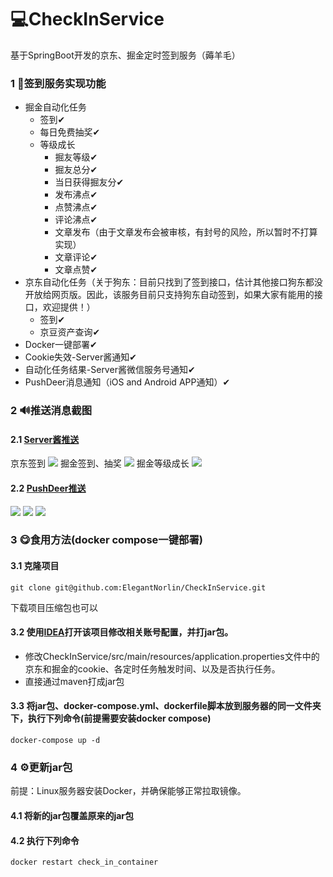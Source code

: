 # ‍💻CheckInService

基于SpringBoot开发的京东、掘金定时签到服务（薅羊毛）

### 1 🎉签到服务实现功能

*   掘金自动化任务
    *   签到✔
    *   每日免费抽奖✔
    *   等级成长
        * 掘友等级✔
        * 掘友总分✔
        * 当日获得掘友分✔
        * 发布沸点✔
        * 点赞沸点✔
        * 评论沸点✔
        * 文章发布（由于文章发布会被审核，有封号的风险，所以暂时不打算实现）
        * 文章评论✔
        * 文章点赞✔
*   京东自动化任务（关于狗东：目前只找到了签到接口，估计其他接口狗东都没开放给网页版。因此，该服务目前只支持狗东自动签到，如果大家有能用的接口，欢迎提供！）
    *   签到✔
    *   京豆资产查询✔
*   Docker一键部署✔
*   Cookie失效-Server酱通知✔
*   自动化任务结果-Server酱微信服务号通知✔
*   PushDeer消息通知（iOS and Android APP通知）✔

### 2 🔊推送消息截图
#### 2.1 [Server酱推送](https://sct.ftqq.com/)
京东签到
![](https://github.com/ElegantNorlin/CheckInService/blob/main/img/IMG_2844.PNG?raw=true)
掘金签到、抽奖
![](https://github.com/ElegantNorlin/CheckInService/blob/main/img/IMG_2845.PNG?raw=true)
掘金等级成长
![](https://github.com/ElegantNorlin/CheckInService/blob/main/img/IMG_2846.PNG?raw=true)

#### 2.2 [PushDeer推送](https://www.pushdeer.com/)
![](https://github.com/ElegantNorlin/CheckInService/blob/main/img/IMG_2849.PNG?raw=true)
![](https://github.com/ElegantNorlin/CheckInService/blob/main/img/IMG_2848.PNG?raw=true)
![](https://github.com/ElegantNorlin/CheckInService/blob/main/img/IMG_2847.PNG?raw=true)
### 3 😋食用方法(docker compose一键部署)

#### 3.1 克隆项目

    git clone git@github.com:ElegantNorlin/CheckInService.git

下载项目压缩包也可以

#### 3.2 使用[IDEA](https://www.jetbrains.com.cn/idea/)打开该项目修改相关账号配置，并打jar包。

*   修改CheckInService/src/main/resources/application.properties文件中的京东和掘金的cookie、各定时任务触发时间、以及是否执行任务。
*   直接通过maven打成jar包

#### 3.3 将jar包、docker-compose.yml、dockerfile脚本放到服务器的同一文件夹下，执行下列命令(前提需要安装docker compose)

```shell
docker-compose up -d
```

### 4 ⚙更新jar包

前提：Linux服务器安装Docker，并确保能够正常拉取镜像。

#### 4.1 将新的jar包覆盖原来的jar包

#### 4.2 执行下列命令

    docker restart check_in_container
